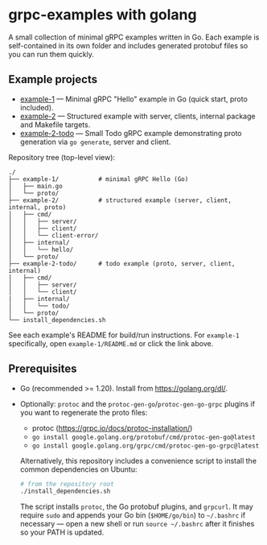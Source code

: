 # grpc-examples with golang

A small collection of minimal gRPC examples written in Go. Each example is self-contained in its own folder and includes generated protobuf files so you can run them quickly.

## Example projects

- [example-1](example-1/README.md) — Minimal gRPC "Hello" example in Go (quick start, proto included).
- [example-2](example-2/README.md) — Structured example with server, clients, internal package and Makefile targets.
- [example-2-todo](example-2-todo/README.md) — Small Todo gRPC example demonstrating proto generation via `go generate`, server and client.

Repository tree (top-level view):

```
./
├── example-1/           # minimal gRPC Hello (Go)
│   ├── main.go
│   └── proto/
├── example-2/           # structured example (server, client, internal, proto)
│   ├── cmd/
│   │   ├── server/
│   │   ├── client/
│   │   └── client-error/
│   ├── internal/
│   │   └── hello/
│   └── proto/
├── example-2-todo/      # todo example (proto, server, client, internal)
│   ├── cmd/
│   │   ├── server/
│   │   └── client/
|   ├── internal/
│   │   └── todo/
│   └── proto/
└── install_dependencies.sh
```

See each example's README for build/run instructions. For `example-1` specifically, open `example-1/README.md` or click the link above.

## Prerequisites

- Go (recommended >= 1.20). Install from https://golang.org/dl/.
- Optionally: `protoc` and the `protoc-gen-go`/`protoc-gen-go-grpc` plugins if you want to regenerate the proto files:
  - protoc (https://grpc.io/docs/protoc-installation/)
  - `go install google.golang.org/protobuf/cmd/protoc-gen-go@latest`
  - `go install google.golang.org/grpc/cmd/protoc-gen-go-grpc@latest`

  Alternatively, this repository includes a convenience script to install the common dependencies on Ubuntu:

  ```bash
  # from the repository root
  ./install_dependencies.sh
  ```

  The script installs `protoc`, the Go protobuf plugins, and `grpcurl`. It may require `sudo` and appends your Go bin (`$HOME/go/bin`) to `~/.bashrc` if necessary — open a new shell or run `source ~/.bashrc` after it finishes so your PATH is updated.
